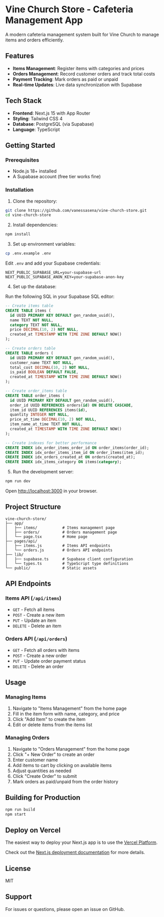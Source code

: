 # Vine Church Store - Cafeteria Management App

A modern cafeteria management system built for Vine Church to manage items and orders efficiently.

## Features

- **Items Management**: Register items with categories and prices
- **Orders Management**: Record customer orders and track total costs
- **Payment Tracking**: Mark orders as paid or unpaid
- **Real-time Updates**: Live data synchronization with Supabase

## Tech Stack

- **Frontend**: Next.js 15 with App Router
- **Styling**: Tailwind CSS 4
- **Database**: PostgreSQL (via Supabase)
- **Language**: TypeScript

## Getting Started

### Prerequisites

- Node.js 18+ installed
- A Supabase account (free tier works fine)

### Installation

1. Clone the repository:
```bash
git clone https://github.com/vanessasena/vine-church-store.git
cd vine-church-store
```

2. Install dependencies:
```bash
npm install
```

3. Set up environment variables:
```bash
cp .env.example .env
```

Edit `.env` and add your Supabase credentials:
```
NEXT_PUBLIC_SUPABASE_URL=your-supabase-url
NEXT_PUBLIC_SUPABASE_ANON_KEY=your-supabase-anon-key
```

4. Set up the database:

Run the following SQL in your Supabase SQL editor:

```sql
-- Create items table
CREATE TABLE items (
  id UUID PRIMARY KEY DEFAULT gen_random_uuid(),
  name TEXT NOT NULL,
  category TEXT NOT NULL,
  price DECIMAL(10, 2) NOT NULL,
  created_at TIMESTAMP WITH TIME ZONE DEFAULT NOW()
);

-- Create orders table
CREATE TABLE orders (
  id UUID PRIMARY KEY DEFAULT gen_random_uuid(),
  customer_name TEXT NOT NULL,
  total_cost DECIMAL(10, 2) NOT NULL,
  is_paid BOOLEAN DEFAULT FALSE,
  created_at TIMESTAMP WITH TIME ZONE DEFAULT NOW()
);

-- Create order_items table
CREATE TABLE order_items (
  id UUID PRIMARY KEY DEFAULT gen_random_uuid(),
  order_id UUID REFERENCES orders(id) ON DELETE CASCADE,
  item_id UUID REFERENCES items(id),
  quantity INTEGER NOT NULL,
  price_at_time DECIMAL(10, 2) NOT NULL,
  item_name_at_time TEXT NOT NULL,
  created_at TIMESTAMP WITH TIME ZONE DEFAULT NOW()
);

-- Create indexes for better performance
CREATE INDEX idx_order_items_order_id ON order_items(order_id);
CREATE INDEX idx_order_items_item_id ON order_items(item_id);
CREATE INDEX idx_orders_created_at ON orders(created_at);
CREATE INDEX idx_items_category ON items(category);
```

5. Run the development server:
```bash
npm run dev
```

Open [http://localhost:3000](http://localhost:3000) in your browser.

## Project Structure

```
vine-church-store/
├── app/
│   ├── items/           # Items management page
│   ├── orders/          # Orders management page
│   └── page.tsx         # Home page
├── pages/api/
│   ├── items.js         # Items API endpoints
│   └── orders.js        # Orders API endpoints
├── lib/
│   ├── supabase.ts      # Supabase client configuration
│   └── types.ts         # TypeScript type definitions
└── public/              # Static assets
```

## API Endpoints

### Items API (`/api/items`)

- `GET` - Fetch all items
- `POST` - Create a new item
- `PUT` - Update an item
- `DELETE` - Delete an item

### Orders API (`/api/orders`)

- `GET` - Fetch all orders with items
- `POST` - Create a new order
- `PUT` - Update order payment status
- `DELETE` - Delete an order

## Usage

### Managing Items

1. Navigate to "Items Management" from the home page
2. Fill in the item form with name, category, and price
3. Click "Add Item" to create the item
4. Edit or delete items from the items list

### Managing Orders

1. Navigate to "Orders Management" from the home page
2. Click "+ New Order" to create an order
3. Enter customer name
4. Add items to cart by clicking on available items
5. Adjust quantities as needed
6. Click "Create Order" to submit
7. Mark orders as paid/unpaid from the order history

## Building for Production

```bash
npm run build
npm start
```

## Deploy on Vercel

The easiest way to deploy your Next.js app is to use the [Vercel Platform](https://vercel.com/new?utm_medium=default-template&filter=next.js&utm_source=create-next-app&utm_campaign=create-next-app-readme).

Check out the [Next.js deployment documentation](https://nextjs.org/docs/app/building-your-application/deploying) for more details.

## License

MIT

## Support

For issues or questions, please open an issue on GitHub.
